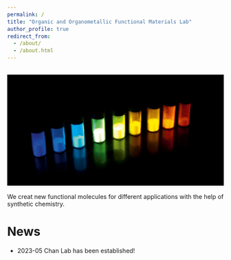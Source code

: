 ```yaml
---
permalink: /
title: "Organic and Organometallic Functional Materials Lab"
author_profile: true
redirect_from: 
  - /about/
  - /about.html
---
```

<br/> <img src='/images/figure4.jpg'>


We creat new functional molecules for different applications with the help of synthetic chemistry.


News
======
* 2023-05      Chan Lab has been established!




